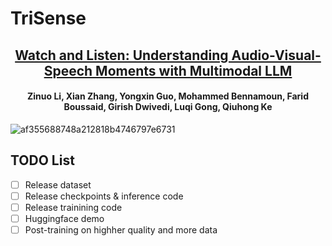 # TriSense
<h2 align="center"> <a href="https://arxiv.org/pdf/2505.18110">Watch and Listen: Understanding Audio-Visual-Speech Moments with Multimodal LLM</a></h2>
<h4 align="center"> Zinuo Li, Xian Zhang, Yongxin Guo, Mohammed Bennamoun, Farid Boussaid, Girish Dwivedi, Luqi Gong, Qiuhong Ke </h4>

![af355688748a212818b4746797e6731](https://github.com/user-attachments/assets/fbc89818-b878-4efe-b72c-959f35db169e)

## TODO List
- [ ] Release dataset
- [ ] Release checkpoints & inference code
- [ ] Release trainining code
- [ ] Huggingface demo
- [ ] Post-training on highher quality and more data
